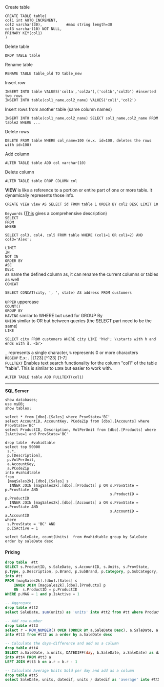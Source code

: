 
Create table
````MySQL
CREATE TABLE table(
col1 int AUTO_INCREMENT,
col2 varchar(30),           #max string length=30
col3 varchar(10) NOT NULL,
PRIMARY KEY(col1)
)
````
Delete table
````MySQL
DROP TABLE table
````
Rename table
````MySQL
RENAME TABLE table_old TO table_new
````
Insert row
````MySQL
INSERT INTO table VALUES('col1a','col2a'),('col1b','col2b') #inserted two rows
INSERT INTO table(col1_name,col2_name) VALUES('col1','col2')
````
Insert rows from another table (same column names)
````MySQL
INSERT INTO table(col1_name,col2_name) SELECT sol1_name,col2_name FROM table2 WHERE ...
````
Delete rows
````MySQL
DELETE FROM table WHERE col_name=100 (e.x. id=100, deletes the rows with id=100)
````
Add column
````MySQL
ALTER TABLE table ADD col varchar(10)
````
Delete column
````MySQL
ALTER TABLE table DROP COLUMN col
````
 **VIEW** is like a reference to a portion or entire part of one or more table. It dynamically represents those info.  
````MySQL
CREATE VIEW view AS SELECT id FROM table 1 ORDER BY col2 DESC LIMIT 10
````

`Keywords` (<a href="https://dev.mysql.com/doc/refman/5.7/en/sql-syntax-data-manipulation.html">This</a> gives a comprehensive description)  
`SELECT`			
`FROM`  
`WHERE`  
````MySQL
SELECT col3, col4, col5 FROM table WHERE (col1=1 OR col1=2) AND col3='Alex';
````
`LIMIT`  					
`IN`  
`NOT IN`  
`ORDER BY`  
`ASC`  
`DESC`  
`AS` name the defined column as, it can rename the current columns or tables as well  
`CONCAT`
````MySQL
SELECT CONCAT(city, ', ', state) AS address FROM customers
````
`UPPER` uppercase  
`COUNT()`  
`GROUP BY`  
`HAVING` similar to WHERE but used for GROUP By  
`UNION` similar to OR but between queries (the SELECT part need to be the same)  
`LIKE`
 ````MySQL
 SELECT city FROM customers WHERE city LIKE 'h%d'; \\starts with h and ends with d. <br>
 ````
`_` represents a single character, `%` represents 0 or more characters  
`REGEXP`  E.x: . | [123] [^123] [1-7]  
`FULLTEXT` Enables text search functionality for the column "col1" of the table "table".
This is similar to `LIKE` but easier to work with.
````MySQL
ALTER TABLE table ADD FULLTEXT(col1)
````
------------
**SQL Server**
```MySQL
show databases;
use myDB;
show tables;
````

````MySQL
select * from [dbo].[Sales] where ProvState='BC'
select AccountID, AccountKey, PCodeZip from [dbo].[Accounts] where ProvState='BC'
select ProductID, Description, VolPerUnit from [dbo].[Products] where IsActive=1 and ProvState='BC'

drop table  #vahidtable
select top 50000
 s.*, 
 p.[Description], 
 p.VolPerUnit,
 a.AccountKey, 
 a.PCodeZip
into #vahidtable
from
 [magSales2k].[dbo].[Sales] s
  INNER JOIN [magSales2k].[dbo].[Products] p ON s.ProvState = p.ProvState AND
                                                s.ProductID = p.ProductID
  INNER JOIN [magSales2k].[dbo].[Accounts] a ON s.ProvState = a.ProvState AND
                                                s.AccountID = a.AccountID
where
 s.ProvState = 'BC' AND
 p.ISActive = 1

select SaleDate, count(Units)  from #vahidtable group by SaleDate order by saleDate desc
````
#### Pricing
````SQL
drop table  #tt
SELECT s.ProductID, s.SaleDate, s.AccountID, s.Units, s.ProvState,
p.Type, p.Description, p.Brand, p.SubBrand, p.Category, p.SubCategory, p.Varietal, p.Manufacturer, p.Origin, p.Country, p.Agent, p.MAG, p.IsActive
into #tt
FROM [magSales2k].[dbo].[Sales] s 
	INNER JOIN [magSales2k].[dbo].[Products] p 
	ON  s.ProductID = p.ProductID 
WHERE p.MAG = 1 and p.IsActive = 1

-- Aggregate
drop table #tt2
select SaleDate, sum(units) as 'units' into #tt2 from #tt where ProductID='0257816' and ProvState='BC' group by SaleDate order by SaleDate desc

-- Add row number
drop table #tt3
select r = ROW_NUMBER() OVER (ORDER BY a.SaleDate Desc), a.SaleDate, a.units
into #tt3 from #tt2 as a order by a.SaleDate desc

-- Calculate the days-difference and add as a column
drop table #tt4
SELECT a.SaleDate, a.units, DATEDIFF(day, b.SaleDate, a.SaleDate) as datedif
into #tt4 FROM #tt3 a 
LEFT JOIN #tt3 b on a.r = b.r - 1

-- Calculate Average Units Sold per day and add as a column
drop table #tt5
select SaleDate, units, datedif, units / datedif as 'average' into #tt5 from #tt4
````
